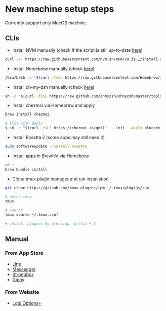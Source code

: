 # New machine setup steps

Currently support only MacOS machine.

## CLIs

- Install NVM manually (check if the script is still up-to-date [here](https://github.com/nvm-sh/nvm#install--update-script))

```sh
curl -o- https://raw.githubusercontent.com/nvm-sh/nvm/v0.39.1/install.sh | bash
```

- Install Homebrew manually (check [here](https://brew.sh/))

```sh
/bin/bash -c "$(curl -fsSL https://raw.githubusercontent.com/Homebrew/install/HEAD/install.sh)"
```

- Install oh-my-zsh manually (check [here](https://ohmyz.sh/#install))

```sh
sh -c "$(curl -fsSL https://raw.github.com/ohmyzsh/ohmyzsh/master/tools/install.sh)"
```

- Install chezmoi via Homebrew and apply

```sh
brew install chezmoi

# init with apply
$ sh -c "$(curl -fsLS https://chezmoi.io/get)" -- init --apply bluenex
```

- Install Rosetta 2 (some apps may still need it)

```sh
sudo softwareupdate --install-rosetta
```

- Install apps in Brewfile via Homebrew

```sh
cd ~
brew bundle install
```

- Clone tmux plugin manager and run installation

```sh
git clone https://github.com/tmux-plugins/tpm ~/.tmux/plugins/tpm

# enter tmux
tmux

# source
tmux source ~/.tmux.conf

# install plugins by pressing `prefix + I`
```

## Manual

### From App Store

- [Line](https://apps.apple.com/th/app/line/id539883307?mt=12)
- [Messenger](https://apps.apple.com/th/app/messenger/id1480068668?mt=12)
- [Strongbox](https://apps.apple.com/th/app/strongbox/id1270075435?mt=12)
- [Giphy](https://apps.apple.com/th/app/giphy-capture-the-gif-maker/id668208984?mt=12)

### From Website

- [Logi Options+](https://www.logitech.com/en-us/software/logi-options-plus.html)
